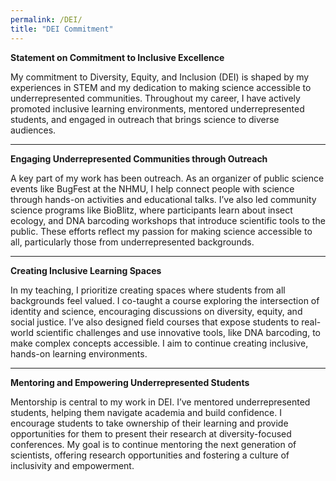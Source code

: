 ```yaml
---
permalink: /DEI/
title: "DEI Commitment"
---
```


**Statement on Commitment to Inclusive Excellence**

My commitment to Diversity, Equity, and Inclusion (DEI) is shaped by my experiences in STEM and my dedication to making science accessible to underrepresented communities. Throughout my career, I have actively promoted inclusive learning environments, mentored underrepresented students, and engaged in outreach that brings science to diverse audiences.

---

**Engaging Underrepresented Communities through Outreach**

A key part of my work has been outreach. As an organizer of public science events like BugFest at the NHMU, I help connect people with science through hands-on activities and educational talks. I’ve also led community science programs like BioBlitz, where participants learn about insect ecology, and DNA barcoding workshops that introduce scientific tools to the public. These efforts reflect my passion for making science accessible to all, particularly those from underrepresented backgrounds.

---

**Creating Inclusive Learning Spaces**

In my teaching, I prioritize creating spaces where students from all backgrounds feel valued. I co-taught a course exploring the intersection of identity and science, encouraging discussions on diversity, equity, and social justice. I’ve also designed field courses that expose students to real-world scientific challenges and use innovative tools, like DNA barcoding, to make complex concepts accessible. I aim to continue creating inclusive, hands-on learning environments.

---

**Mentoring and Empowering Underrepresented Students**

Mentorship is central to my work in DEI. I’ve mentored underrepresented students, helping them navigate academia and build confidence. I encourage students to take ownership of their learning and provide opportunities for them to present their research at diversity-focused conferences. My goal is to continue mentoring the next generation of scientists, offering research opportunities and fostering a culture of inclusivity and empowerment.
